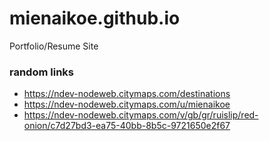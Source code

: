 # mienaikoe.github.io
Portfolio/Resume Site


### random links
- https://ndev-nodeweb.citymaps.com/destinations
- https://ndev-nodeweb.citymaps.com/u/mienaikoe
- https://ndev-nodeweb.citymaps.com/v/gb/gr/ruislip/red-onion/c7d27bd3-ea75-40bb-8b5c-9721650e2f67
